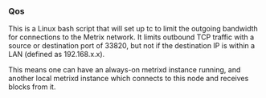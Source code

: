 ### Qos ###

This is a Linux bash script that will set up tc to limit the outgoing bandwidth for connections to the Metrix network. It limits outbound TCP traffic with a source or destination port of 33820, but not if the destination IP is within a LAN (defined as 192.168.x.x).

This means one can have an always-on metrixd instance running, and another local metrixd instance which connects to this node and receives blocks from it.
